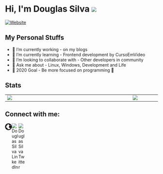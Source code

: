 # Hi, I'm Douglas Silva <img src="https://media.giphy.com/media/hvRJCLFzcasrR4ia7z/giphy.gif" width="25px"> &nbsp;

[![Website](https://img.shields.io/badge/GoStack%20student-Rocketseat-%238c3691)](https://app.rocketseat.com.br/me/douglasilvadev)

## My Personal Stuffs

- 🔭 I’m currently working - on my blogs
- 🌱 I’m currently learning - Frontend development by CursoEmVideo
- 👯 I’m looking to collaborate with - Other developers in community
- 💬 Ask me about - Linux, Windows, Development and Life
- 🥅 2020 Goal - Be more focused on programming 💪
## Stats

<center>
<table>
  <tr>
      <td><img width="400px" align="left" src="https://github-readme-stats.vercel.app/api/top-langs/?username=douglasilvadev&layout=compact&theme=dark" /></td>
      <td><img width="495px" align="left" src="https://github-readme-stats.vercel.app/api?username=douglasilvadev&count_private=true&include_all_commits=true&theme=radical" />
      </td>      
  </tr>   
</table>
</center>

## Connect with me:

[<img align="left" alt="Douglas silva Website" width="22px" src="https://raw.githubusercontent.com/iconic/open-iconic/master/svg/globe.svg" />][website]
[<img align="left" alt="Douglas Silva LinkedIn" width="22px" src="https://cdn.jsdelivr.net/npm/simple-icons@v3/icons/linkedin.svg" />][linkedin]
[<img align="left" alt="Douglas Silva Twitter" width="22px" src="https://cdn.jsdelivr.net/npm/simple-icons@v3/icons/twitter.svg" />][twitter]
<br />

[website]: https://about.me/douglasilva
[twitter]: https://twitter.com/douglasilvax
[linkedin]: https://www.linkedin.com/in/douglasilva/
